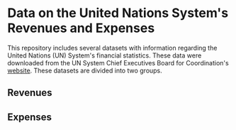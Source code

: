 # Data on the United Nations System's Revenues and Expenses

This repository includes several datasets with information regarding the United Nations (UN) System's financial statistics. These data were downloaded from the UN System Chief Executives Board for Coordination's [website](https://unsceb.org/data-download). These datasets are divided into two groups.

## Revenues



## Expenses
